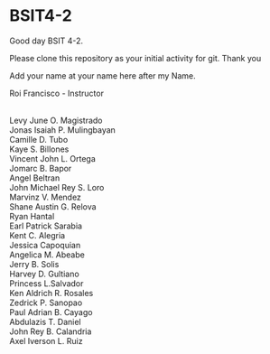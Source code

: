 # BSIT4-2

Good day BSIT 4-2.

Please clone this repository as your initial activity for git. Thank you

Add your name at your name here after my Name.

Roi Francisco - Instructor

<br>Levy June O. Magistrado
<br>Jonas Isaiah P. Mulingbayan
<br>Camille D. Tubo
<br>Kaye S. Billones
<br>Vincent John L. Ortega
<br>Jomarc B. Bapor
<br>Angel Beltran
<br>John Michael Rey S. Loro
<br>Marvinz V. Mendez
<br>Shane Austin G. Relova
<br>Ryan Hantal
<br>Earl Patrick Sarabia
<br>Kent C. Alegria
<br>Jessica Capoquian
<br>Angelica M. Abeabe
<br>Jerry B. Solis
<br>Harvey D. Gultiano
<br>Princess L.Salvador
<br>Ken Aldrich R. Rosales
<br>Zedrick P. Sanopao
<br>Paul Adrian B. Cayago
<br>Abdulazis T. Daniel
<br>John Rey B. Calandria
<br>Axel Iverson L. Ruiz
